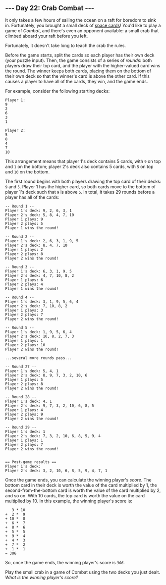 \-\-- Day 22: Crab Combat \-\--
-------------------------------

It only takes a few hours of sailing the ocean on a raft for boredom to
sink in. Fortunately, you brought a small deck of [space
cards](/2019/day/22)! You\'d like to play a game of *Combat*, and
there\'s even an opponent available: a small crab that climbed aboard
your raft before you left.

Fortunately, it doesn\'t take long to teach the crab the rules.

Before the game starts, split the cards so each player has their own
deck (your puzzle input). Then, the game consists of a series of
*rounds*: both players draw their top card, and the player with the
higher-valued card wins the round. The winner keeps both cards, placing
them on the bottom of their own deck so that the winner\'s card is above
the other card. If this causes a player to have all of the cards, they
win, and the game ends.

For example, consider the following starting decks:

    Player 1:
    9
    2
    6
    3
    1

    Player 2:
    5
    8
    4
    7
    10

This arrangement means that player 1\'s deck contains 5 cards, with `9`
on top and `1` on the bottom; player 2\'s deck also contains 5 cards,
with `5` on top and `10` on the bottom.

The first round begins with both players drawing the top card of their
decks: `9` and `5`. Player 1 has the higher card, so both cards move to
the bottom of player 1\'s deck such that `9` is above `5`. In total, it
takes 29 rounds before a player has all of the cards:

    -- Round 1 --
    Player 1's deck: 9, 2, 6, 3, 1
    Player 2's deck: 5, 8, 4, 7, 10
    Player 1 plays: 9
    Player 2 plays: 5
    Player 1 wins the round!

    -- Round 2 --
    Player 1's deck: 2, 6, 3, 1, 9, 5
    Player 2's deck: 8, 4, 7, 10
    Player 1 plays: 2
    Player 2 plays: 8
    Player 2 wins the round!

    -- Round 3 --
    Player 1's deck: 6, 3, 1, 9, 5
    Player 2's deck: 4, 7, 10, 8, 2
    Player 1 plays: 6
    Player 2 plays: 4
    Player 1 wins the round!

    -- Round 4 --
    Player 1's deck: 3, 1, 9, 5, 6, 4
    Player 2's deck: 7, 10, 8, 2
    Player 1 plays: 3
    Player 2 plays: 7
    Player 2 wins the round!

    -- Round 5 --
    Player 1's deck: 1, 9, 5, 6, 4
    Player 2's deck: 10, 8, 2, 7, 3
    Player 1 plays: 1
    Player 2 plays: 10
    Player 2 wins the round!

    ...several more rounds pass...

    -- Round 27 --
    Player 1's deck: 5, 4, 1
    Player 2's deck: 8, 9, 7, 3, 2, 10, 6
    Player 1 plays: 5
    Player 2 plays: 8
    Player 2 wins the round!

    -- Round 28 --
    Player 1's deck: 4, 1
    Player 2's deck: 9, 7, 3, 2, 10, 6, 8, 5
    Player 1 plays: 4
    Player 2 plays: 9
    Player 2 wins the round!

    -- Round 29 --
    Player 1's deck: 1
    Player 2's deck: 7, 3, 2, 10, 6, 8, 5, 9, 4
    Player 1 plays: 1
    Player 2 plays: 7
    Player 2 wins the round!


    == Post-game results ==
    Player 1's deck: 
    Player 2's deck: 3, 2, 10, 6, 8, 5, 9, 4, 7, 1

Once the game ends, you can calculate the winning player\'s *score*. The
bottom card in their deck is worth the value of the card multiplied by
1, the second-from-the-bottom card is worth the value of the card
multiplied by 2, and so on. With 10 cards, the top card is worth the
value on the card multiplied by 10. In this example, the winning
player\'s score is:

       3 * 10
    +  2 *  9
    + 10 *  8
    +  6 *  7
    +  8 *  6
    +  5 *  5
    +  9 *  4
    +  4 *  3
    +  7 *  2
    +  1 *  1
    = 306

So, once the game ends, the winning player\'s score is *`306`*.

Play the small crab in a game of Combat using the two decks you just
dealt. *What is the winning player\'s score?*
